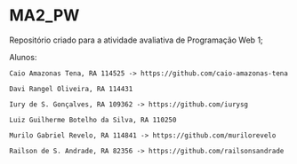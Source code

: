 # MA2_PW
Repositório criado para a atividade avaliativa de Programação Web 1;

Alunos:
    
    Caio Amazonas Tena, RA 114525 -> https://github.com/caio-amazonas-tena
    
    Davi Rangel Oliveira, RA 114431 
    
    Iury de S. Gonçalves, RA 109362 -> https://github.com/iurysg
    
    Luiz Guilherme Botelho da Silva, RA 110250
    
    Murilo Gabriel Revelo, RA 114841 -> https://github.com/murilorevelo
    
    Railson de S. Andrade, RA 82356 -> https://github.com/railsonsandrade
